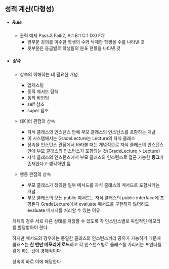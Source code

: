 ## 성적 계산(다형성)

- ##### Rule

  - 출력 예제 Pass:3 Fail:2, A:1 B:1 C:1 D:0 F:2
    - 앞부분 강의를 이수한 학생의 수와 낙제한 학생을 수를 나타낸 것
    - 뒷부분은 등급별로 학생들의 분포 현황을 나타낸 것



- ##### 상속

  - 상속의 이해하는 데 필요한 개념
    - 업캐스팅
    - 동적 메서드 탐색
    - 동적 바인딩
    - self 참조
    - super 참조

  

  - 데이터 관점의 상속

    - 자식 클래스의 인스턴스 안에 부모 클래스의 인스턴스를 포함하는 개념
    - 이 시스템에서는 GradeLecture는 Lecture의 자식 클래스
    - 상속을 인스턴스 관점에서 바라볼 때는 개념적으로 자식 클래스의 인스턴스 안에 부모 클래스의 인스턴스가 포함되는 것(GradeLecture > Lecture)
    - 자식 클래스의 인스턴스에서 부모 클래스의 인스턴스로 접근 가능한 **링크**가 존재한다고 생각하면 됨

    

  - 행동 관점의 상속

    - 부모 클래스가 정의한 일부 메서드를 자식 클래스의 메서드로 포함시키는 개념
    - 부모 클래스의 모든 public 메서드는 자식 클래스의 public interface에 포함된다
      GradeLecture에서 evaluate 메서드를 구현하지 않더라도 evaluate 메시지를 처리할 수 있는 이유

  

  객체의 경우 서로 다른 상태를 저장할 수 있도록 각 인스턴스별로 독립적인 메모리를 할당받아야 한다.

  하지만 메서드의 경우에는 동일한 클래스의 인스턴스끼리 공유가 가능하기 때문에 클래스는 **한 번만 메모리에 로드**하고 각 인스턴스별로 클래스를 가리키는 포인터를 갖게 하는 것이 경제적이다.

  상속이 바로 이에 해당한다